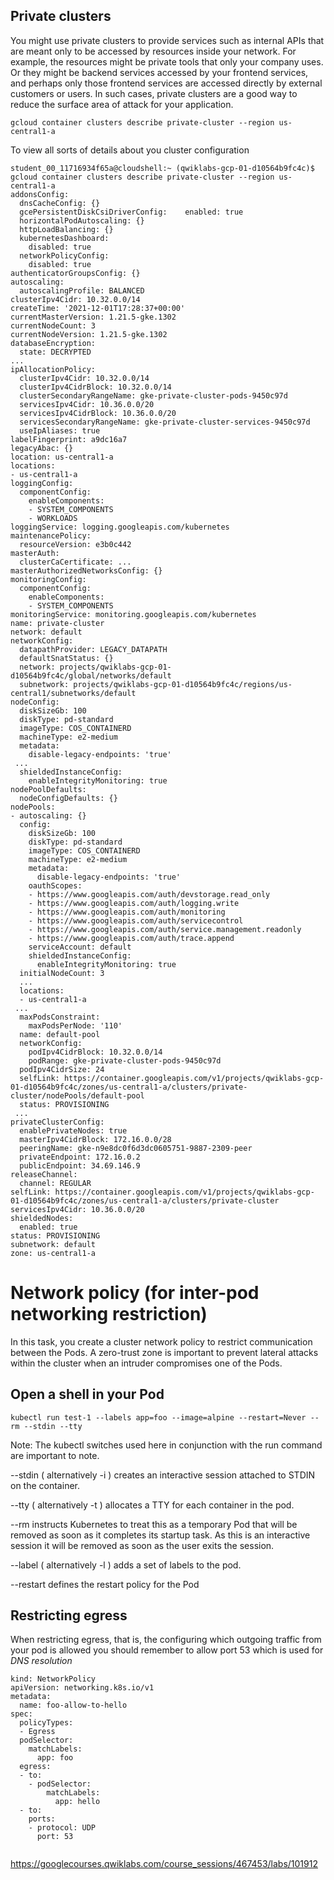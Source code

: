 ## Private clusters

You might use private clusters to provide services such as internal APIs that are meant only to be accessed by resources inside your network. For example, the resources might be private tools that only your company uses. Or they might be backend services accessed by your frontend services, and perhaps only those frontend services are accessed directly by external customers or users. In such cases, private clusters are a good way to reduce the surface area of attack for your application.

```
gcloud container clusters describe private-cluster --region us-central1-a
``` 

To view all sorts of details about you cluster configuration

```
student_00_11716934f65a@cloudshell:~ (qwiklabs-gcp-01-d10564b9fc4c)$ gcloud container clusters describe private-cluster --region us-central1-a
addonsConfig:
  dnsCacheConfig: {}
  gcePersistentDiskCsiDriverConfig:    enabled: true
  horizontalPodAutoscaling: {}
  httpLoadBalancing: {}
  kubernetesDashboard:
    disabled: true
  networkPolicyConfig:
    disabled: true
authenticatorGroupsConfig: {}
autoscaling:
  autoscalingProfile: BALANCED
clusterIpv4Cidr: 10.32.0.0/14
createTime: '2021-12-01T17:28:37+00:00'
currentMasterVersion: 1.21.5-gke.1302
currentNodeCount: 3
currentNodeVersion: 1.21.5-gke.1302
databaseEncryption:
  state: DECRYPTED
...
ipAllocationPolicy:
  clusterIpv4Cidr: 10.32.0.0/14
  clusterIpv4CidrBlock: 10.32.0.0/14
  clusterSecondaryRangeName: gke-private-cluster-pods-9450c97d
  servicesIpv4Cidr: 10.36.0.0/20
  servicesIpv4CidrBlock: 10.36.0.0/20
  servicesSecondaryRangeName: gke-private-cluster-services-9450c97d
  useIpAliases: true
labelFingerprint: a9dc16a7
legacyAbac: {}
location: us-central1-a
locations:
- us-central1-a
loggingConfig:
  componentConfig:
    enableComponents:
    - SYSTEM_COMPONENTS
    - WORKLOADS
loggingService: logging.googleapis.com/kubernetes
maintenancePolicy:
  resourceVersion: e3b0c442
masterAuth:
  clusterCaCertificate: ...
masterAuthorizedNetworksConfig: {}
monitoringConfig:
  componentConfig:
    enableComponents:
    - SYSTEM_COMPONENTS
monitoringService: monitoring.googleapis.com/kubernetes
name: private-cluster
network: default
networkConfig:
  datapathProvider: LEGACY_DATAPATH
  defaultSnatStatus: {}
  network: projects/qwiklabs-gcp-01-d10564b9fc4c/global/networks/default
  subnetwork: projects/qwiklabs-gcp-01-d10564b9fc4c/regions/us-central1/subnetworks/default
nodeConfig:
  diskSizeGb: 100
  diskType: pd-standard
  imageType: COS_CONTAINERD
  machineType: e2-medium
  metadata:
    disable-legacy-endpoints: 'true'
 ...
  shieldedInstanceConfig:
    enableIntegrityMonitoring: true
nodePoolDefaults:
  nodeConfigDefaults: {}
nodePools:
- autoscaling: {}
  config:
    diskSizeGb: 100
    diskType: pd-standard
    imageType: COS_CONTAINERD
    machineType: e2-medium
    metadata:
      disable-legacy-endpoints: 'true'
    oauthScopes:
    - https://www.googleapis.com/auth/devstorage.read_only
    - https://www.googleapis.com/auth/logging.write
    - https://www.googleapis.com/auth/monitoring
    - https://www.googleapis.com/auth/servicecontrol
    - https://www.googleapis.com/auth/service.management.readonly
    - https://www.googleapis.com/auth/trace.append
    serviceAccount: default
    shieldedInstanceConfig:
      enableIntegrityMonitoring: true
  initialNodeCount: 3
  ...
  locations:
  - us-central1-a
 ...
  maxPodsConstraint:
    maxPodsPerNode: '110'
  name: default-pool
  networkConfig:
    podIpv4CidrBlock: 10.32.0.0/14
    podRange: gke-private-cluster-pods-9450c97d
  podIpv4CidrSize: 24
  selfLink: https://container.googleapis.com/v1/projects/qwiklabs-gcp-01-d10564b9fc4c/zones/us-central1-a/clusters/private-cluster/nodePools/default-pool
  status: PROVISIONING
 ...
privateClusterConfig:
  enablePrivateNodes: true
  masterIpv4CidrBlock: 172.16.0.0/28
  peeringName: gke-n9e8dc0f6d3dc0605751-9887-2309-peer
  privateEndpoint: 172.16.0.2
  publicEndpoint: 34.69.146.9
releaseChannel:
  channel: REGULAR
selfLink: https://container.googleapis.com/v1/projects/qwiklabs-gcp-01-d10564b9fc4c/zones/us-central1-a/clusters/private-cluster
servicesIpv4Cidr: 10.36.0.0/20
shieldedNodes:
  enabled: true
status: PROVISIONING
subnetwork: default
zone: us-central1-a
```

# Network policy (for inter-pod networking restriction)
In this task, you create a cluster network policy to restrict communication between the Pods. A zero-trust zone is important to prevent lateral attacks within the cluster when an intruder compromises one of the Pods.

## Open a shell in your Pod
```
kubectl run test-1 --labels app=foo --image=alpine --restart=Never --rm --stdin --tty
```

Note: The kubectl switches used here in conjunction with the run command are important to note.

--stdin ( alternatively -i ) creates an interactive session attached to STDIN on the container.

--tty ( alternatively -t ) allocates a TTY for each container in the pod.

--rm instructs Kubernetes to treat this as a temporary Pod that will be removed as soon as it completes its startup task. As this is an interactive session it will be removed as soon as the user exits the session.

--label ( alternatively -l ) adds a set of labels to the pod.

--restart defines the restart policy for the Pod

  ## Restricting egress 
When restricting egress, that is, the configuring which outgoing traffic from your pod is allowed you should remember to 
allow port 53 which is used for *DNS resolution*

```
kind: NetworkPolicy
apiVersion: networking.k8s.io/v1
metadata:
  name: foo-allow-to-hello
spec:
  policyTypes:
  - Egress
  podSelector:
    matchLabels:
      app: foo
  egress:
  - to:
    - podSelector:
        matchLabels:
          app: hello
  - to:
    ports:
    - protocol: UDP
      port: 53
      
```
https://googlecourses.qwiklabs.com/course_sessions/467453/labs/101912
